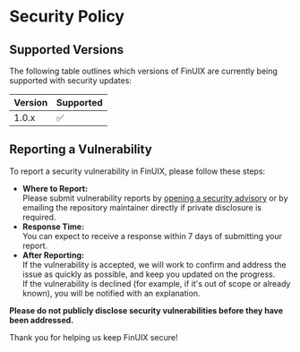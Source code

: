 # Security Policy

## Supported Versions

The following table outlines which versions of FinUIX are currently being supported with security updates:

| Version | Supported          |
| ------- | ------------------ |
| 1.0.x   | :white_check_mark: |


## Reporting a Vulnerability

To report a security vulnerability in FinUIX, please follow these steps:

- **Where to Report:**  
  Please submit vulnerability reports by [opening a security advisory](https://github.com/hastik07/FinUIX/security/advisories) or by emailing the repository maintainer directly if private disclosure is required.
- **Response Time:**  
  You can expect to receive a response within 7 days of submitting your report.
- **After Reporting:**  
  If the vulnerability is accepted, we will work to confirm and address the issue as quickly as possible, and keep you updated on the progress.  
  If the vulnerability is declined (for example, if it's out of scope or already known), you will be notified with an explanation.

**Please do not publicly disclose security vulnerabilities before they have been addressed.**

Thank you for helping us keep FinUIX secure!
